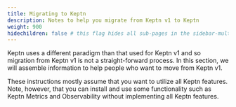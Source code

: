 ```yaml
---
title: Migrating to Keptn
description: Notes to help you migrate from Keptn v1 to Keptn
weight: 900
hidechildren: false # this flag hides all sub-pages in the sidebar-multicard.html
---
```


Keptn uses a different paradigm than that used for Keptn v1
and so migration from Keptn v1 is not a straight-forward process.
In this section, we will assemble information to help people
who want to move from Keptn v1.

These instructions mostly assume that you want to utilize
all Keptn features.
Note, however, that you can install and use some functionality
such as Keptn Metrics and Observability
without implementing all Keptn features.
